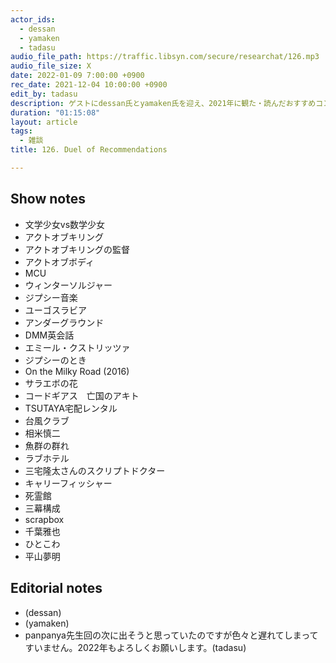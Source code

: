 ```yaml
---
actor_ids:
  - dessan
  - yamaken
  - tadasu
audio_file_path: https://traffic.libsyn.com/secure/researchat/126.mp3
audio_file_size: X
date: 2022-01-09 7:00:00 +0900
rec_date: 2021-12-04 10:00:00 +0900
edit_by: tadasu
description: ゲストにdessan氏とyamaken氏を迎え、2021年に観た・読んだおすすめコンテンツについて語ってもらいました。
duration: "01:15:08"
layout: article
tags:
  - 雑談
title: 126. Duel of Recommendations

---
```


## Show notes
- 文学少女vs数学少女
- アクトオブキリング
- アクトオブキリングの監督
- アクトオブボディ
- MCU
- ウィンターソルジャー
- ジプシー音楽
- ユーゴスラビア
- アンダーグラウンド
- DMM英会話
- エミール・クストリッツァ
- ジプシーのとき
- On the Milky Road (2016)
- サラエボの花
- コードギアス　亡国のアキト
- TSUTAYA宅配レンタル
- 台風クラブ
- 相米慎二
- 魚群の群れ
- ラブホテル
- 三宅隆太さんのスクリプトドクター
- キャリーフィッシャー
- 死霊館
- 三幕構成
- scrapbox
- 千葉雅也
- ひとこわ
- 平山夢明

## Editorial notes
- (dessan)
- (yamaken)
- panpanya先生回の次に出そうと思っていたのですが色々と遅れてしまってすいません。2022年もよろしくお願いします。(tadasu)
